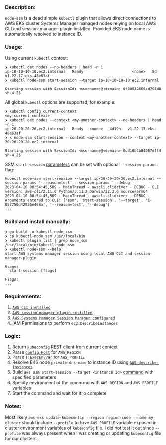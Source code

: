 
### Description:

`node-ssm` is a dead simple `kubectl` plugin that allows direct connections to AWS EKS cluster Systems Manager managed nodes relying on local AWS CLI and session-manager-plugin installed. Provided EKS node name is automatically resolved to instance ID.

### Usage:
Using current `kubectl` context:
```
❯ kubectl get nodes --no-headers | head -n 1            
ip-10-10-10-10.ec2.internal   Ready                      <none>   8d      v1.22.17-eks-48e63af
❯ kubectl node-ssm start-session --target ip-10-10-10-10.ec2.internal

Starting session with SessionId: <username>@<domain>-0480532656ed795d8
sh-4.2$ 
```

All global `kubectl` options are supported, for example:
```
❯ kubectl config current-context
<my-current-context>
❯ kubectl get nodes --context <my-another-context> --no-headers | head -n 1
ip-20-20-20-20.ec2.internal   Ready   <none>   4d19h   v1.22.17-eks-48e63af
❯ k node-ssm start-session --context <my-another-context> --target ip-20-20-20-20.ec2.internal 

Starting session with SessionId: <username>@<domain>-0dd10b4b84087dff4
sh-4.2$
```

SSM `start-session` [parameters](https://docs.aws.amazon.com/cli/latest/reference/ssm/start-session.html) can be set with optional `--session-params` flag:
```
kubectl node-ssm start-session --target ip-30-30-30-30.ec2.internal --session-params '--reason=test' --session-params '--debug'
2023-04-10 00:54:45,509 - MainThread - awscli.clidriver - DEBUG - CLI version: aws-cli/2.11.0 Python/3.11.2 Darwin/22.3.0 source/arm64
2023-04-10 00:54:45,509 - MainThread - awscli.clidriver - DEBUG - Arguments entered to CLI: ['ssm', 'start-session', '--target', 'i-057750d42936e468a', '--reason=test', '--debug']
...
```

### Build and install manually:
```
❯ go build -o kubectl-node_ssm
❯ cp kubectl-node_ssm /usr/local/bin
❯ kubectl plugin list | grep node_ssm
/usr/local/bin/kubectl-node_ssm
❯ kubectl node-ssm --help
start AWS systems manager session using local AWS CLI and session-manager-plugin

Usage:
  start-session [flags]

Flags:
...
```

### Requirements:

1. [`AWS CLI installed`](https://docs.aws.amazon.com/cli/latest/userguide/cli-chap-getting-started.html)
2. [`AWS session-manager-plugin installed`](https://docs.aws.amazon.com/systems-manager/latest/userguide/session-manager-working-with-install-plugin.html)
3. [`AWS Systems Manager Session Manager configured`](https://docs.aws.amazon.com/systems-manager/latest/userguide/session-manager-getting-started.html)
4. IAM Permissions to perform `ec2:DescribeInstances`

### Logic:

1. Return [`kubeconfig`](https://docs.aws.amazon.com/eks/latest/userguide/create-kubeconfig.html) REST client from current context
2. Parse [`Config.Host`](https://pkg.go.dev/k8s.io/client-go@v0.26.3/rest#Config.Host) for `AWS_REGION`
3. Parse [`[]ExecEnvVar`](https://pkg.go.dev/k8s.io/client-go/tools/clientcmd/api#ExecConfig.Env) for `AWS_PROFILE`
4. Resolve EKS node `private-dns-name` to instance ID using [`AWS describe-instances`](https://pkg.go.dev/github.com/aws/aws-sdk-go@v1.44.239/service/ec2#EC2.DescribeInstances)
5. Build `aws ssm start-session --target <instance id>` [command](https://pkg.go.dev/os/exec#Command) with specified parameters
6. Specify environment of the command with `AWS_REGION` and `AWS_PROFILE` variables
7. Start the command and wait for it to complete

### Notes:

Most likely `aws eks update-kubeconfig --region region-code --name my-cluster` should include `--profile`
to have `AWS_PROFILE` variable exposed in cluster environment variables of `kubeconfig` file. I did not test it out since `--profile` was always present when I was creating or updating `kubeconfig` file for our clusters.

